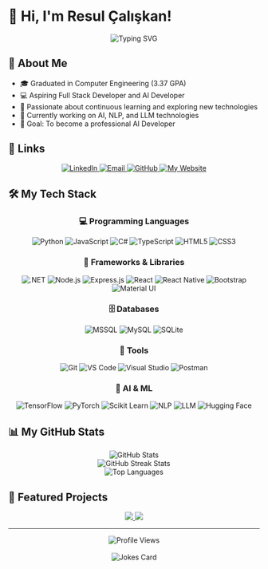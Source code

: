 # 👋 Hi, I'm Resul Çalışkan!

<div align="center">
  <img src="https://readme-typing-svg.herokuapp.com?font=Fira+Code&size=25&duration=3000&pause=500&color=2E9FDD&center=true&vCenter=true&width=600&lines=Full+Stack+Developer;Web Developer;Python+Node.js+NextJs;React/React Native;NLP+%26+LLM+Enthusiast" alt="Typing SVG" />
</div>

## 🚀 About Me

- 🎓 Graduated in Computer Engineering (3.37 GPA)  
- 💻 Aspiring Full Stack Developer and AI Developer  
- 🌱 Passionate about continuous learning and exploring new technologies  
- 🔭 Currently working on AI, NLP, and LLM technologies  
- 🤖 Goal: To become a professional AI Developer


## 🔗 Links

<div align="center">
  <a href="https://www.linkedin.com/in/resul-caliskan/" target="_blank">
    <img src="https://img.shields.io/badge/LinkedIn-0077B5?style=for-the-badge&logo=linkedin&logoColor=white" alt="LinkedIn" />
  </a>
  <a href="mailto:resulcaliskansau@gmail.com">
    <img src="https://img.shields.io/badge/Email-D14836?style=for-the-badge&logo=gmail&logoColor=white" alt="Email" />
  </a>
  <a href="https://github.com/Resul-Caliskan">
    <img src="https://img.shields.io/badge/GitHub-100000?style=for-the-badge&logo=github&logoColor=white" alt="GitHub" />
  </a>
<a href="https://resul-caliskan.github.io/">
  <img src="https://img.shields.io/badge/Website-4285F4?style=for-the-badge&logo=googlechrome&logoColor=white" alt="My Website" />
</a>
</div>


## 🛠️ My Tech Stack

<div align="center">

### 💻 Programming Languages

![Python](https://img.shields.io/badge/Python-3776AB?style=for-the-badge&logo=python&logoColor=white)
![JavaScript](https://img.shields.io/badge/JavaScript-F7DF1E?style=for-the-badge&logo=javascript&logoColor=black)
![C#](https://img.shields.io/badge/C%23-239120?style=for-the-badge&logo=c-sharp&logoColor=white)
![TypeScript](https://img.shields.io/badge/TypeScript-007ACC?style=for-the-badge&logo=typescript&logoColor=white)
![HTML5](https://img.shields.io/badge/HTML5-E34F26?style=for-the-badge&logo=html5&logoColor=white)
![CSS3](https://img.shields.io/badge/CSS3-1572B6?style=for-the-badge&logo=css3&logoColor=white)

### 🧰 Frameworks & Libraries

![.NET](https://img.shields.io/badge/.NET-5C2D91?style=for-the-badge&logo=.net&logoColor=white)
![Node.js](https://img.shields.io/badge/Node.js-339933?style=for-the-badge&logo=nodedotjs&logoColor=white)
![Express.js](https://img.shields.io/badge/Express.js-000000?style=for-the-badge&logo=express&logoColor=white)
![React](https://img.shields.io/badge/React-20232A?style=for-the-badge&logo=react&logoColor=61DAFB)
![React Native](https://img.shields.io/badge/React_Native-20232A?style=for-the-badge&logo=react&logoColor=61DAFB)
![Bootstrap](https://img.shields.io/badge/Bootstrap-563D7C?style=for-the-badge&logo=bootstrap&logoColor=white)
![Material UI](https://img.shields.io/badge/Material--UI-0081CB?style=for-the-badge&logo=material-ui&logoColor=white)

### 🗄️ Databases

![MSSQL](https://img.shields.io/badge/Microsoft_SQL_Server-CC2927?style=for-the-badge&logo=microsoft-sql-server&logoColor=white)
![MySQL](https://img.shields.io/badge/MySQL-00000F?style=for-the-badge&logo=mysql&logoColor=white)
![SQLite](https://img.shields.io/badge/SQLite-07405E?style=for-the-badge&logo=sqlite&logoColor=white)

### 🔧 Tools

![Git](https://img.shields.io/badge/Git-F05032?style=for-the-badge&logo=git&logoColor=white)
![VS Code](https://img.shields.io/badge/Visual_Studio_Code-0078D4?style=for-the-badge&logo=visual-studio-code&logoColor=white)
![Visual Studio](https://img.shields.io/badge/Visual_Studio-5C2D91?style=for-the-badge&logo=visual-studio&logoColor=white)
![Postman](https://img.shields.io/badge/Postman-FF6C37?style=for-the-badge&logo=postman&logoColor=white)

### 🤖 AI & ML

![TensorFlow](https://img.shields.io/badge/TensorFlow-FF6F00?style=for-the-badge&logo=tensorflow&logoColor=white)
![PyTorch](https://img.shields.io/badge/PyTorch-EE4C2C?style=for-the-badge&logo=pytorch&logoColor=white)
![Scikit Learn](https://img.shields.io/badge/scikit_learn-F7931E?style=for-the-badge&logo=scikit-learn&logoColor=white)
![NLP](https://img.shields.io/badge/NLP-8A2BE2?style=for-the-badge&logo=nlp&logoColor=white)
![LLM](https://img.shields.io/badge/LLM-4285F4?style=for-the-badge&logo=llm&logoColor=white)
![Hugging Face](https://img.shields.io/badge/Hugging_Face-FFD21E?style=for-the-badge&logo=huggingface&logoColor=black)

</div>

## 📊 My GitHub Stats

<div align="center">
  <img src="https://github-readme-stats.vercel.app/api?username=Resul-Caliskan&show_icons=true&theme=radical" alt="GitHub Stats" />
  <br />
  <img src="https://github-readme-streak-stats.herokuapp.com/?user=Resul-Caliskan&theme=radical" alt="GitHub Streak Stats" />
  <br />
  <img src="https://github-readme-stats.vercel.app/api/top-langs/?username=Resul-Caliskan&layout=compact&theme=radical" alt="Top Languages" />
</div>

## 🌟 Featured Projects

<div align="center">
  <a href="https://github.com/Resul-Caliskan/zekiApp">
    <img src="https://github-readme-stats.vercel.app/api/pin/?username=Resul-Caliskan&repo=zekiApp&theme=radical" />
  </a>
  <a href="https://github.com/Resul-Caliskan/CV-Extraction-Ai">
    <img src="https://github-readme-stats.vercel.app/api/pin/?username=Resul-Caliskan&repo=CV-Extraction-Ai&theme=radical" />
  </a>
</div>



---

<div align="center">
  <img src="https://komarev.com/ghpvc/?username=Resul-Caliskan&color=blue&style=flat-square&label=Profile+Views" alt="Profile Views" />
  <br />
  <br />
  <img src="https://readme-jokes.vercel.app/api" alt="Jokes Card" />
</div>
